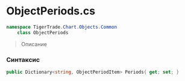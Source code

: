 
# ObjectPeriods.cs
```csharp
namespace TigerTrade.Chart.Objects.Common  
    class ObjectPeriods
```

> Описание

### Синтаксис
```csharp
public Dictionary<string, ObjectPeriodItem> Periods{ get; set; }
```

